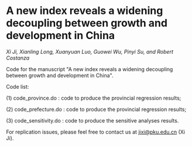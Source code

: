 # A new index reveals a widening decoupling between growth and development in China
*Xi Ji, Xianling Long, Xuanyuan Luo, Guowei Wu, Pinyi Su, and Robert Costanza*

Code for the manuscript "A new index reveals a widening decoupling between growth and development in China".

Code list: 

(1) code_province.do : code to produce the provincial regression results;

(2) code_prefecture.do : code to produce the provincial regression results;

(3) code_sensitivity.do : code to produce the sensitive analyses results.

For replication issues, please feel free to contact us at jixi@pku.edu.cn (Xi Ji).
